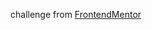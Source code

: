 challenge from [FrontendMentor](https://www.frontendmentor.io/challenges/interactive-rating-component-koxpeBUmI)

